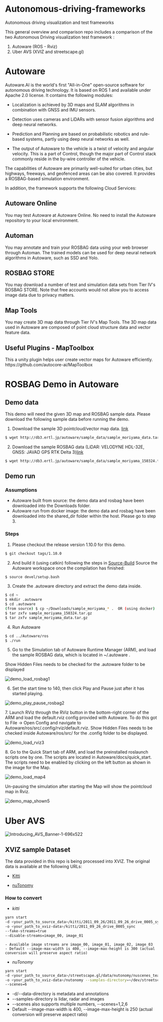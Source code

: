 # Autonomous-driving-frameworks
Autonomous driving visualization and test frameworks


<p>

This general overview and comparison repo includes a comparison of the two Autonomous Driving visualization test framework :
1.  Autoware (ROS - Rviz)
2.  Uber AVS  (XVIZ and  streetscape.gl) 

</p>


# Autoware
<p>
Autoware.AI is the world's first "All-in-One" open-source software for autonomous driving technology. 
It is based on ROS 1 and available under Apache 2.0 license. It contains the following modules:


- Localization is achieved by 3D maps and SLAM algorithms in combination with GNSS and IMU sensors. 

- Detection uses cameras and LiDARs with sensor fusion algorithms and deep neural networks.

- Prediction and Planning are based on probabilistic robotics and rule-based systems, partly using deep neural networks as well. 

- The output of Autoware to the vehicle is a twist of velocity and angular velocity. This is a part of Control, though the major part of Control stack commonly reside in the by-wire controller of the vehicle.

</p>


<p>

The capabilities of Autoware are primarily well-suited for urban cities, but highways, freeways, 
and geofenced areas can be also covered.  It provides  a ROSBAG-based simulation environment.


</p>


<p>
In addition, the framework supports the following  Cloud Services:
</p>

## Autoware Online
<p>

You may test Autoware at Autoware Online. No need to install the Autoware repository to your local environment.
</p>

## Automan
<p>

You may annotate and train your ROSBAG data using your web browser through Automan. 
The trained models can be used for deep neural network algorithms in Autoware, such as SSD and Yolo.
</p>


## ROSBAG STORE
<p>

You may download a number of test and simulation data sets from Tier IV's ROSBAG STORE.
Note that free accounts would not allow you to access image data due to privacy matters.

</p>

## Map Tools
<p>

You may create 3D map data through Tier IV's Map Tools. 
The 3D map data used in Autoware are composed of point cloud structure data and vector feature data.

</p>

## Useful Plugins -  MapToolbox

<p>
This a unity plugin helps user create vector maps for Autoware efficiently.
https://github.com/autocore-ai/MapToolbox
</p>

# ROSBAG Demo in Autoware

## Demo data
<p>
This demo will need the given 3D map and ROSBAG sample data. Please download the following sample data before running the demo.
</p>

1. Download the sample 3D pointcloud/vector map data.  [link](http://db3.ertl.jp/autoware/sample_data/sample_moriyama_data.tar.gz)

```bash
$ wget http://db3.ertl.jp/autoware/sample_data/sample_moriyama_data.tar.gz
```

2. Download the sample ROSBAG data (LiDAR: VELODYNE HDL-32E, GNSS: JAVAD GPS RTK Delta 3)[link](http://db3.ertl.jp/autoware/sample_data/sample_moriyama_150324.tar.gz)

```bash
$ wget http://db3.ertl.jp/autoware/sample_data/sample_moriyama_150324.tar.gz
```

## Demo run

### Assumptions

- Autoware built from source: the demo data and rosbag have been downloaded into the Downloads folder.
- Autoware run from docker image: the demo data and rosbag have been downloaded into the shared_dir folder within the host. Please go to step 3.

### Steps

1. Please checkout the release version 1.10.0 for this demo.

```bash
$ git checkout tags/1.10.0
```
2. And build it (using catkin) following the steps in [Source-Build](https://github.com/CPFL/Autoware/wiki/Source-Build)
Source the Autoware workspace once the compilation has finished:

```bash
$ source devel/setup.bash
```

3. Create the .autoware directory and extract the demo data inside.

```bash
$ cd ~
$ mkdir .autoware
$ cd .autoware
(from source) $ cp ~/Downloads/sample_moriyama_* .  OR (using docker)  $ cp ~/shared_dir/sample_moriyama_* .
$ tar zxfv sample_moriyama_150324.tar.gz
$ tar zxfv sample_moriyama_data.tar.gz
```

4. Run Autoware

```bash
$ cd ../Autoware/ros
$ ./run
```

5. Go to the Simulation tab of Autoware Runtime Manager (ARM), and load the sample ROSBAG data, which is located in   ~/.autoware .

Show Hidden Files needs to be checked for the .autoware folder to be displayed


![demo_load_rosbag1](https://user-images.githubusercontent.com/30608533/58966851-b661af00-87bb-11e9-9738-5d9b20e3fd3e.png)


6. Set the start time to 140, then click Play and Pause just after it has started playing.

![demo_play_pause_rosbag2](https://user-images.githubusercontent.com/30608533/58966948-e446f380-87bb-11e9-8609-a788cbbf11ab.png)

<p>
7. Launch RViz through the RViz button in the bottom-right corner of the ARM and load the default.rviz config provided with Autoware. To do this got to File -> Open Config and navigate to Autoware/ros/src/.config/rviz/default.rviz. Show Hidden Files needs to be checked inside Autoware/ros/src/ for the .config folder to be displayed.
</p>


![demo_load_rviz3](https://user-images.githubusercontent.com/30608533/58966998-fc1e7780-87bb-11e9-9e5d-2949d6e9afdd.png)

<p>
8. Go to the Quick Start tab of ARM, and load the preinstalled roslaunch scripts one by one. The scripts are located in Autoware/docs/quick_start. The scripts need to be enabled by clicking on the left button as shown in the image for the Map.
</p>

![demo_load_map4](https://user-images.githubusercontent.com/30608533/58966833-acd84700-87bb-11e9-8a74-2ac5e46380b6.png)


Un-pausing the simulation after starting the Map will show the pointcloud map in Rviz.

![demo_map_shown5](https://user-images.githubusercontent.com/30608533/58967045-13f5fb80-87bc-11e9-9468-2bbdacdbcd03.png)

# Uber AVS
![Introducing_AVS_Banner-1-696x522](https://user-images.githubusercontent.com/30608533/58969336-3853d700-87c0-11e9-928c-6381d993854f.png)


## XVIZ sample Dataset

The data provided in this repo is being processed into XVIZ. The original data is available at the following URLs:

- [Kitti](http://www.cvlibs.net/datasets/kitti/raw_data.php)


- [nuTonomy](https://www.nuscenes.org/login)

### How to convert

- *kitti*

```bash
yarn start 
-d <your_path_to_source_data>/kitti/2011_09_26/2011_09_26_drive_0005_sync 
-o <your_path_to_xviz-data>/kitti/2011_09_26_drive_0005_sync
--fake-streams=true
--disable-streams=image_00, image_01
```
    - Available image streams are image_00, image_01, image_02, image_03
    - Default --image-max-width is 400, --image-max-height is 300 (actual conversion will preserve aspect ratio)



- *nuTonomy*

```bash
yarn start 
-d <your_path_to_source_data>/streetscape.gl/data/nutonomy/nuscenes_teaser_meta_v1/v0.1
-o <your_path_to_xviz-data>/nutonomy --samples-directory=~/dev/streetscape.gl/data/nutonomy/samples 
--scenes=6
```


  - -d/--data-directory is metadata and annotations
  - --samples-directory is lidar, radar and images
  - --scenes also supports multiple numbers, --scenes=1,2,6
  - Default --image-max-width is 400, --image-max-height is 250 (actual conversion will preserve aspect ratio)
